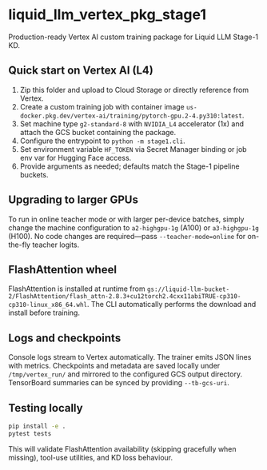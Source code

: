 # liquid_llm_vertex_pkg_stage1

Production-ready Vertex AI custom training package for Liquid LLM Stage-1 KD.

## Quick start on Vertex AI (L4)

1. Zip this folder and upload to Cloud Storage or directly reference from Vertex.
2. Create a custom training job with container image `us-docker.pkg.dev/vertex-ai/training/pytorch-gpu.2-4.py310:latest`.
3. Set machine type `g2-standard-8` with `NVIDIA_L4` accelerator (1x) and attach the GCS bucket containing the package.
4. Configure the entrypoint to `python -m stage1.cli`.
5. Set environment variable `HF_TOKEN` via Secret Manager binding or job env var for Hugging Face access.
6. Provide arguments as needed; defaults match the Stage-1 pipeline buckets.

## Upgrading to larger GPUs

To run in online teacher mode or with larger per-device batches, simply change the machine configuration to `a2-highgpu-1g` (A100) or `a3-highgpu-1g` (H100). No code changes are required—pass `--teacher-mode=online` for on-the-fly teacher logits.

## FlashAttention wheel

FlashAttention is installed at runtime from `gs://liquid-llm-bucket-2/FlashAttention/flash_attn-2.8.3+cu12torch2.4cxx11abiTRUE-cp310-cp310-linux_x86_64.whl`. The CLI automatically performs the download and install before training.

## Logs and checkpoints

Console logs stream to Vertex automatically. The trainer emits JSON lines with metrics. Checkpoints and metadata are saved locally under `/tmp/vertex_run/` and mirrored to the configured GCS output directory. TensorBoard summaries can be synced by providing `--tb-gcs-uri`.

## Testing locally

```bash
pip install -e .
pytest tests
```

This will validate FlashAttention availability (skipping gracefully when missing), tool-use utilities, and KD loss behaviour.
